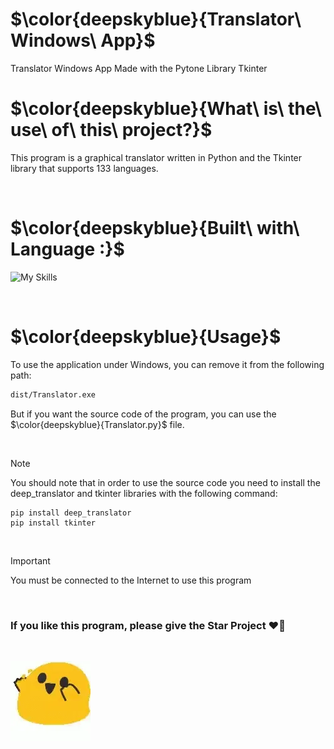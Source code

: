 <h1>$\color{deepskyblue}{Translator\ Windows\ App}$</h1>
Translator Windows App Made with the Pytone Library Tkinter

<br>

<h1>$\color{deepskyblue}{What\ is\ the\ use\ of\ this\ project?}$</h1>

This program is a graphical translator written in Python and the Tkinter library that supports 133 languages.

<br>

<h1>$\color{deepskyblue}{Built\ with\ Language :}$</h1>

![My Skills](https://skillicons.dev/icons?i=python)

<br>

<h1>$\color{deepskyblue}{Usage}$</h1>

To use the application under Windows, you can remove it from the following path: 

```bash
dist/Translator.exe
```
But if you want the source code of the program, you can use the $\color{deepskyblue}{Translator.py}$ file.

<br>

> [!NOTE]
> You should note that in order to use the source code you need to install the deep_translator and tkinter libraries with the following command:
>```shell
> pip install deep_translator
> pip install tkinter
>```

<br>

> [!IMPORTANT]
> You must be connected to the Internet to use this program

<br>

<h3>If you like this program, please give the Star Project ❤🤗</h3>

<br>

![](https://github.com/DanielElvis/Translator-Windows-App/blob/main/happy-emoji.webp)




